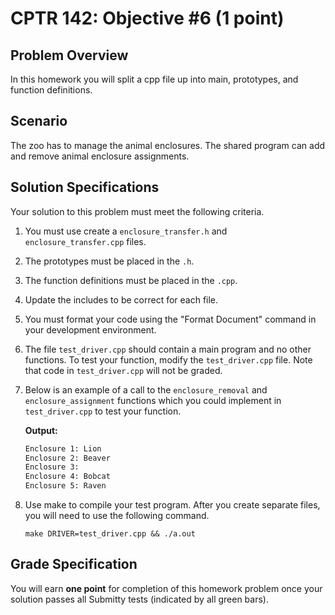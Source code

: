 # CPTR 142: Objective #6 (1 point)

## Problem Overview

In this homework you will split a cpp file up into main, prototypes, and function definitions.

## Scenario

The zoo has to manage the animal enclosures.
The shared program can add and remove animal enclosure assignments.

## Solution Specifications

Your solution to this problem must meet the following criteria.

1. You must use create a `enclosure_transfer.h` and `enclosure_transfer.cpp` files.

1. The prototypes must be placed in the `.h`.

1. The function definitions must be placed in the `.cpp`.

1. Update the includes to be correct for each file.

1. You must format your code using the "Format Document" command in your development environment.

1. The file `test_driver.cpp` should contain a main program and no other functions. To test your function, modify the `test_driver.cpp` file. Note that code in `test_driver.cpp` will not be graded.

1. Below is an example of a call to the `enclosure_removal` and `enclosure_assignment` functions which you could implement in `test_driver.cpp` to test your function.

    **Output:**
    ```html
    Enclosure 1: Lion
    Enclosure 2: Beaver
    Enclosure 3: 
    Enclosure 4: Bobcat
    Enclosure 5: Raven
    ```

1. Use make to compile your test program. After you create separate files, you will need to use the following command.

    ```shell
    make DRIVER=test_driver.cpp && ./a.out
    ```

## Grade Specification

You will earn **one point** for completion of this homework problem once your solution passes all Submitty tests (indicated by all green bars).
